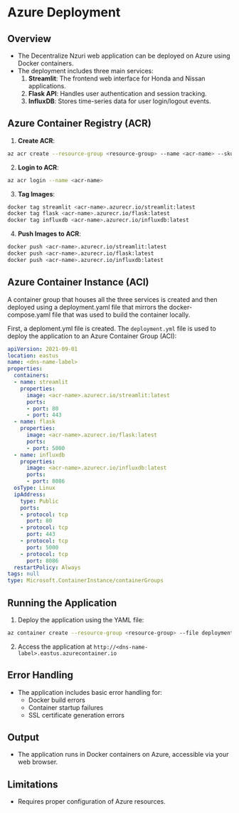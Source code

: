 # Azure Deployment

## Overview
- The Decentralize Nzuri web application can be deployed on Azure using Docker containers.
- The deployment includes three main services:
    1. **Streamlit**: The frontend web interface for Honda and Nissan applications.
    2. **Flask API**: Handles user authentication and session tracking.
    3. **InfluxDB**: Stores time-series data for user login/logout events.

## Azure Container Registry (ACR)
1. **Create ACR**:
```bash
az acr create --resource-group <resource-group> --name <acr-name> --sku Basic
```
2. **Login to ACR**:
```bash
az acr login --name <acr-name>
```
3. **Tag Images**:
```bash
docker tag streamlit <acr-name>.azurecr.io/streamlit:latest
docker tag flask <acr-name>.azurecr.io/flask:latest
docker tag influxdb <acr-name>.azurecr.io/influxdb:latest
```
4. **Push Images to ACR**:
```bash
docker push <acr-name>.azurecr.io/streamlit:latest
docker push <acr-name>.azurecr.io/flask:latest
docker push <acr-name>.azurecr.io/influxdb:latest
```

## Azure Container Instance (ACI)
A container group that houses all the three services is created and then deployed using a deployment.yaml file that mirrors the docker-compose.yaml file that was used to build the container locally.

First, a deploment.yml file is created.
The `deployment.yml` file is used to deploy the application to an Azure Container Group (ACI):
```yaml
apiVersion: 2021-09-01
location: eastus
name: <dns-name-label>
properties:
  containers:
  - name: streamlit
    properties:
      image: <acr-name>.azurecr.io/streamlit:latest
      ports:
      - port: 80
      - port: 443
  - name: flask
    properties:
      image: <acr-name>.azurecr.io/flask:latest
      ports:
      - port: 5000
  - name: influxdb
    properties:
      image: <acr-name>.azurecr.io/influxdb:latest
      ports:
      - port: 8086
  osType: Linux
  ipAddress:
    type: Public
    ports:
    - protocol: tcp
      port: 80
    - protocol: tcp
      port: 443
    - protocol: tcp
      port: 5000
    - protocol: tcp
      port: 8086
  restartPolicy: Always
tags: null
type: Microsoft.ContainerInstance/containerGroups
```

## Running the Application
1. Deploy the application using the YAML file:
```bash
az container create --resource-group <resource-group> --file deployment.yml
```
2. Access the application at `http://<dns-name-label>.eastus.azurecontainer.io`

## Error Handling
- The application includes basic error handling for:
    - Docker build errors
    - Container startup failures
    - SSL certificate generation errors

## Output
- The application runs in Docker containers on Azure, accessible via your web browser.

## Limitations
- Requires proper configuration of Azure resources.